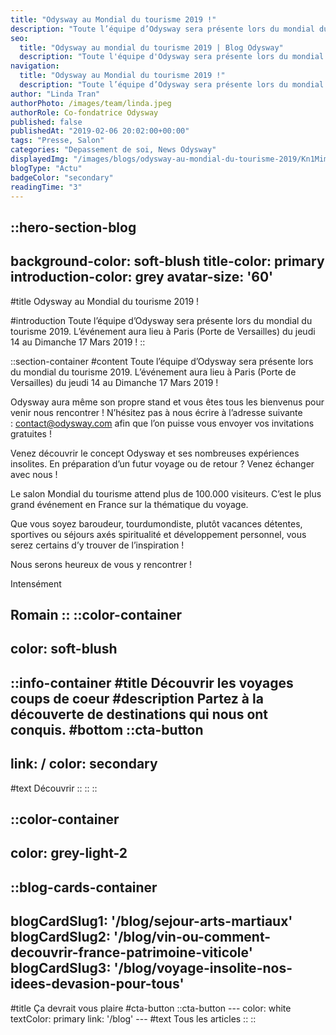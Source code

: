 ```yaml
---
title: "Odysway au Mondial du tourisme 2019 !"
description: "Toute l’équipe d’Odysway sera présente lors du mondial du tourisme 2019. L’événement aura lieu à Paris (Porte de Versailles) du jeudi 14 au Dimanche 17 Mars 2019 !"
seo:
  title: "Odysway au mondial du tourisme 2019 | Blog Odysway"
  description: "Toute l'équipe d'Odysway sera présente lors du mondial du tourisme 2019."
navigation:
  title: "Odysway au Mondial du tourisme 2019 !"
  description: "Toute l’équipe d’Odysway sera présente lors du mondial du tourisme 2019. L’événement aura lieu à Paris (Porte de Versailles) du jeudi 14 au Dimanche 17 Mars 2019 !"
author: "Linda Tran"
authorPhoto: /images/team/linda.jpeg
authorRole: Co-fondatrice Odysway
published: false
publishedAt: "2019-02-06 20:02:00+00:00"
tags: "Presse, Salon"
categories: "Depassement de soi, News Odysway"
displayedImg: "/images/blogs/odysway-au-mondial-du-tourisme-2019/Kn1MimizSFCRyDE63ayX.jpg"
blogType: "Actu"
badgeColor: "secondary"
readingTime: "3"
---
```


::hero-section-blog
---
background-color: soft-blush
title-color: primary
introduction-color: grey
avatar-size: '60'
---
#title
Odysway au Mondial du tourisme 2019 !

#introduction
Toute l’équipe d’Odysway sera présente lors du mondial du tourisme 2019. L’événement aura lieu à Paris (Porte de Versailles) du jeudi 14 au Dimanche 17 Mars 2019 !
::

::section-container
#content
Toute l’équipe d’Odysway sera présente lors du mondial du tourisme 2019. L’événement aura lieu à Paris (Porte de Versailles) du jeudi 14 au Dimanche 17 Mars 2019 !

Odysway aura même son propre stand et vous êtes tous les bienvenus pour venir nous rencontrer ! N’hésitez pas à nous écrire à l’adresse suivante : contact@odysway.com afin que l’on puisse vous envoyer vos invitations gratuites !

Venez découvrir le concept Odysway et ses nombreuses expériences insolites. En préparation d’un futur voyage ou de retour ? Venez échanger avec nous !

Le salon Mondial du tourisme attend plus de 100.000 visiteurs. C’est le plus grand événement en France sur la thématique du voyage.

Que vous soyez baroudeur, tourdumondiste, plutôt vacances détentes, sportives ou séjours axés spiritualité et développement personnel, vous serez certains d’y trouver de l’inspiration !

Nous serons heureux de vous y rencontrer !

Intensément

Romain
::
::color-container
---
color: soft-blush
---
  ::info-container
  #title
  Découvrir les voyages coups de coeur
  #description
  Partez à la découverte de destinations qui nous ont conquis.
  #bottom
  ::cta-button
  ---
  link: /
  color: secondary
  ---
  #text
  Découvrir
  ::
  ::
::

::color-container
---
color: grey-light-2
---
  ::blog-cards-container
  ---
  blogCardSlug1: '/blog/sejour-arts-martiaux' 
  blogCardSlug2: '/blog/vin-ou-comment-decouvrir-france-patrimoine-viticole' 
  blogCardSlug3: '/blog/voyage-insolite-nos-idees-devasion-pour-tous' 
  ---
  #title
  Ça devrait vous plaire
  #cta-button
    ::cta-button
    ---
    color: white
    textColor: primary
    link: '/blog'
    ---
    #text
    Tous les  articles
    ::
  ::
